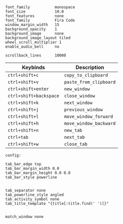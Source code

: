 ```config
font_family           monospace
font_size             10.0
font_features         none
font_family           Fira Code
window_margin_width   15
background_opacity    1
background_image      none
background_image_layout tiled
wheel_scroll_multiplier 1
enable_audio_bell     no

scrollback_lines      10000
```
| Keybinds | Description |
| --- | --- |
| `ctrl+shift+c` | `copy_to_clipboard` |
| `ctrl+shift+v` | `paste_from_clipboard` |
| `ctrl+shift+enter` | `new_window` |
| `ctrl+shift+backspace` | `close_window` |
| `ctrl+shift+k` | `next_window` |
| `ctrl+shift+j` | `previous_window` |
| `ctrl+shift+l` | `move_window_forward` |
| `ctrl+shift+h` | `move_window_backward` |
| `ctrl+shift+n` | `new_tab` |
| `ctrl+tab` | `next_tab` |
| `ctrl+shift+w` | `close_tab` |

```config:``` 
```config
tab_bar_edge top
tab_bar_margin_width 0.0
tab_bar_margin_height 0.0 0.0
tab_bar_style powerline


tab_separator none
tab_powerline_style angled
tab_activity_symbol none
tab_title_template "{title[:title.find(' ')]}"


match_window none
```
